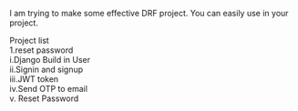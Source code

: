 I am trying to make some effective DRF project. You can easily use in your project.

Project list <br>
1.reset password <br>
  i.Django Build in User <br>
  ii.Signin and signup  <br>
  iii.JWT token  <br>
  iv.Send OTP to email <br>
  v. Reset Password <br>
